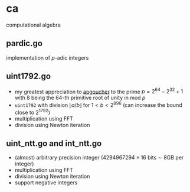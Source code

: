 # ca
computational algebra

## pardic.go

implementation of $p$-adic integers

## uint1792.go

- my greatest appreciation to [apgoucher](https://cp4space.hatsya.com/2021/09/01/an-efficient-prime-for-number-theoretic-transforms/) to the prime $p = 2^{64} - 2^{32} + 1$ with $8$ being the $64$-th primitive root of unity in mod $p$
- `uint1792` with division $\lfloor a / b \rfloor$ for $1 < b < 2^{896}$ (can increase the bound close to $2^{1792}$)
- multiplication using FFT
- division using Newton iteration

## uint_ntt.go and int_ntt.go

- (almost) arbitrary precision integer ($4294967294 \times 16$ bits $\sim$ 8GB per integer)  
- multiplication using FFT
- division using Newton iteration
- support negative integers
